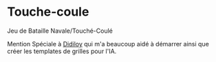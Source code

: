 # Touche-coule
Jeu de Bataille Navale/Touché-Coulé

Mention Spéciale à [Didiloy](https://github.com/Didiloy/) qui m'a beaucoup aidé à démarrer ainsi que créer les templates de grilles pour l'IA.
